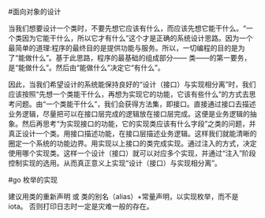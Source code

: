 

#面向对象的设计

当我们想要设计一个类时，不要先想它应该有什么，而应该先想它能干什么。“一个类因为它能干什么，所以它才有什么”这个才是正确的系统设计思路。因为一个最简单的道理:程序的最终目的是提供功能与服务。所以，一切编程的目的是为了“能做什么”。基于此思路，程序的最基础的组成部分—— 类——的第一要务，是“能做什么”。然后由“能做什么”决定它“有什么”。

因此，当我们希望设计的系统能保持良好的“设计（接口）与实现相分离”时，我们应该按照“先想一个类能干什么，再想为实现它的功能，它该有些什么”的方式去思考问题。由“一个类能干什么”，我们会获得方法集，即接口。直接通过接口去描述业务逻辑，尽量把可以在接口层完成的逻辑放在接口层完成。这便是业务逻辑的抽象。然后再思考“为实现接口的功能，它的实现类应该有什么字段”之类的问题，并真正设计一个类。用接口描述功能，在接口层描述业务逻辑。这样我们就能清晰的圈定一个系统的功能边界。用实现以上接口的类完成实现。通过注入的方式，决定使用哪个实现类。这样一个设计（接口）就可以对应多个实现，并通过“注入”阶段控制实现的选用。从而真正意义上实现“设计（接口）与实现相分离”。


#go 枚举的实现

建议用类的重新声明 或 类的别名（alias）+常量声明，以实现枚举，而不是iota。
否则打印日志时一定是灾难一般的存在。
